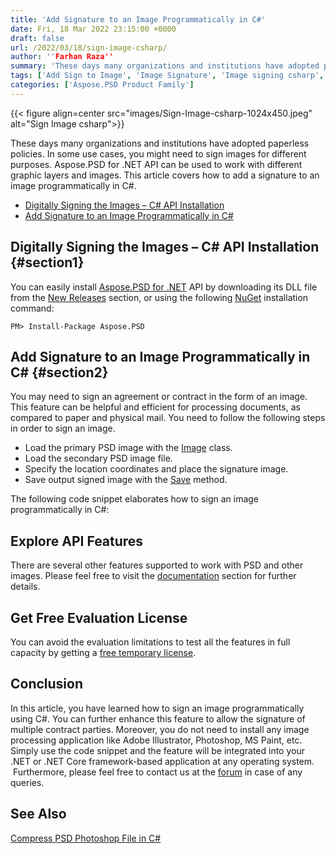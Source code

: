 ```yaml
---
title: 'Add Signature to an Image Programmatically in C#'
date: Fri, 18 Mar 2022 23:15:00 +0000
draft: false
url: /2022/03/18/sign-image-csharp/
author: ''Farhan Raza''
summary: 'These days many organizations and institutions have adopted paperless policies. In some use cases, you might need to sign images for different purposes. Aspose.PSD for .NET API can be used to work with different graphic layers and images. This article covers how to **add a signature to an image programmatically in C#.**'
tags: ['Add Sign to Image', 'Image Signature', 'Image signing csharp', 'Sign Image', 'Sign Image Csharp']
categories: ['Aspose.PSD Product Family']
---
```




{{< figure align=center src="images/Sign-Image-csharp-1024x450.jpeg" alt="Sign Image csharp">}}


These days many organizations and institutions have adopted paperless policies. In some use cases, you might need to sign images for different purposes. Aspose.PSD for .NET API can be used to work with different graphic layers and images. This article covers how to add a signature to an image programmatically in C#.

*   [Digitally Signing the Images – C# API Installation][1]
*   [Add Signature to an Image Programmatically in C#][2]

## Digitally Signing the Images – C# API Installation {#section1}

You can easily install [Aspose.PSD for .NET][3] API by downloading its DLL file from the [New Releases][4] section, or using the following [NuGet][5] installation command:

```
PM> Install-Package Aspose.PSD
```

## Add Signature to an Image Programmatically in C# {#section2}

You may need to sign an agreement or contract in the form of an image. This feature can be helpful and efficient for processing documents, as compared to paper and physical mail. You need to follow the following steps in order to sign an image.

*   Load the primary PSD image with the [Image][6] class.
*   Load the secondary PSD image file.
*   Specify the location coordinates and place the signature image.
*   Save output signed image with the [Save][7] method.

The following code snippet elaborates how to sign an image programmatically in C#:



## Explore API Features

There are several other features supported to work with PSD and other images. Please feel free to visit the [documentation][8] section for further details.

## Get Free Evaluation License

You can avoid the evaluation limitations to test all the features in full capacity by getting a [free temporary license][9].

## Conclusion

In this article, you have learned how to sign an image programmatically using C#. You can further enhance this feature to allow the signature of multiple contract parties. Moreover, you do not need to install any image processing application like Adobe Illustrator, Photoshop, MS Paint, etc. Simply use the code snippet and the feature will be integrated into your .NET or .NET Core framework-based application at any operating system.  Furthermore, please feel free to contact us at the [forum][10] in case of any queries.

## See Also

[Compress PSD Photoshop File in C#][11]




[1]: #section1
[2]: #section2
[3]: https://products.aspose.com/psd/net/
[4]: https://downloads.aspose.com/psd/net
[5]: https://www.nuget.org/packages/Aspose.Psd/
[6]: https://apireference.aspose.com/psd/net/aspose.psd/image
[7]: https://apireference.aspose.com/psd/net/aspose.psd/image/methods/save/index
[8]: https://docs.aspose.com/psd/net/
[9]: https://purchase.aspose.com/temporary-license
[10]: https://forum.aspose.com/c/psd
[11]: https://blog.aspose.com/2022/02/03/compress-psd-csharp/




